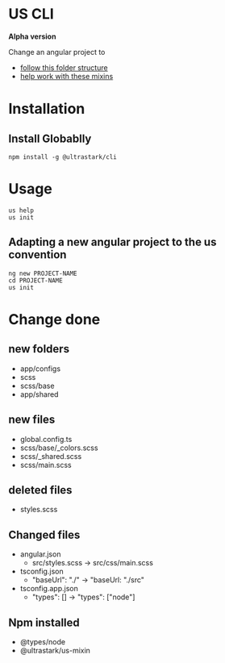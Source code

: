 # US CLI
**Alpha version**

Change an angular project to
-  [follow this folder structure](https://github.com/rbalet/us-folder-structure)
- [help work with these mixins](https://github.com/ultrastark/us-mixin)

# Installation

## Install Globablly

```
npm install -g @ultrastark/cli
```

# Usage

```
us help
us init
```

## Adapting a new angular project to the us convention
```
ng new PROJECT-NAME
cd PROJECT-NAME
us init
```

# Change done
## new folders
-  app/configs
-  scss
-  scss/base
-  app/shared

## new files
-  global.config.ts
-  scss/base/_colors.scss
-  scss/_shared.scss
-  scss/main.scss

## deleted files
-  styles.scss

## Changed files
-  angular.json
   -  src/styles.scss -> src/css/main.scss
-  tsconfig.json
   -  "baseUrl": "./" -> "baseUrl: "./src"
-  tsconfig.app.json
   -  "types": [] -> "types": ["node"]

## Npm installed
- @types/node
- @ultrastark/us-mixin
